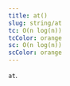 ```yaml
---
title: at()
slug: string/at
tc: O(n log(n))
tcColor: orange
sc: O(n log(n))
scColor: orange
---
```

`at`.
